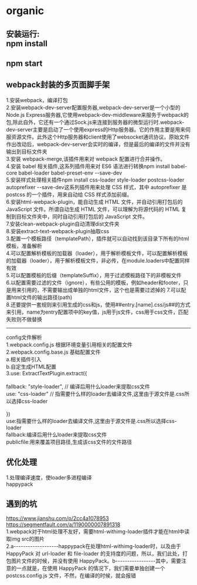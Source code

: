 # organic
安装运行:<br>
npm install
---------------------
npm start
-------------------------------
webpack封装的多页面脚手架
--------------------------------------
1.安装webpack，编译打包<br>
2.安装webpack-dev-server配置服务器,webpack-dev-server是一个小型的Node.js Express服务器,它使用webpack-dev-middleware来服务于webpack的包,除此自外，它还有一个通过Sock.js来连接到服务器的微型运行时.webpack-dev-server主要是启动了一个使用express的Http服务器。它的作用主要是用来伺服资源文件。此外这个Http服务器和client使用了websocket通讯协议，原始文件作出改动后，webpack-dev-server会实时的编译，但是最后的编译的文件并没有输出到目标文件夹<br>
3.安装 webpack-merge,该插件用来对 webpack 配置进行合并操作。<br>
4.安装 babel 相关插件,这系列插件用来对 ES6 语法进行转换npm install babel-core babel-loader babel-preset-env --save-dev<br>
5.安装样式处理相关插件npm install css-loader style-loader postcss-loader autoprefixer --save-dev这系列插件用来处理 CSS 样式，其中 autoprefixer 是 postcss 的一个插件，用来自动给 CSS 样式添加前缀。<br>
6.安装html-webpack-plugin，能自动生成 HTML 文件，并自动引用打包后的 JavaScript 文件。所谓自动生成 HTML 文件，可以理解为将源代码的 HTML 复制到目标文件夹中，同时自动引用打包后的 JavaScript 文件。<br>
7.安装clean-webpack-plugin自动清理dist文件夹<br>
8.安装extract-text-webpack-plugin抽取css<br>
3.配置一个模板路径（templatePath），插件就可以自动找到该目录下所有的html模板，准备解析<br>
4.可以配置解析模板的加载器（loader），用于解析模板文件，可以配置解析模板的加载器（loader），用于解析模板文件，非必传，在module.loaders中配置同样有效<br>
5.可以配置模板的后缀（templateSuffix），用于过滤模板路径下的非模板文件<br>
6.以配置需要过滤的文件（ignore），有些公用的模板，例如header和footer，只是用来引用的，不需要输出成单独的html文件，这个也是需要过滤掉的
7.可以配置html文件的输出路径(path)<br>
8.还要提供一套规则来引用生成的css和js，使用##entry.[name].css/js##的方式来引用，name为entry配置项中的key值，js用于js文件，css用于css文件，匹配失败则不做替换<br>

-------------------------------------------------

config文件解析<br>
1.webpack.config.js   根据环境变量引用相关的配置文件<br>
2.webpack.config.base.js   基础配置文件<br>
a.相关插件引入<br>
b.自定生成HTML配置<br>
3.use: ExtractTextPlugin.extract({<br><br>
          fallback: "style-loader", // 编译后用什么loader来提取css文件<br>
          use: "css-loader" // 指需要什么样的loader去编译文件,这里由于源文件是.css所以选择css-loader<br><br>
        })<br>
use:指需要什么样的loader去编译文件,这里由于源文件是.css所以选择css-loader<br>
fallback:编译后用什么loader来提取css文件<br>
publicfile:用来覆盖项目路径,生成该css文件的文件路径<br>



优化处理<br>
------------------------------------
1.处理编译速度，使loader多进程编译<br>
happypack<br>



遇到的坑
------------------
https://www.jianshu.com/p/2cc4a1078953<br>
https://segmentfault.com/a/1190000007891318<br>
1.webpack对于html处理不友好，需要html-withimg-loader插件才能在html中读取img src的图片<br>
2.a-------------------happypack在处理html-withimg-loader时，以及由于 HappyPack 对 url-loader 和 file-loader 的支持度的问题，所以，我们此处，打包图片文件的时候，并没有使用 HappyPack。b-----------------其中，需要注意的一点就是，在使用 HappyPack 的情况下，我们需要单独创建一个 postcss.config.js 文件，不然，在编译的时候，就会报错<br>
